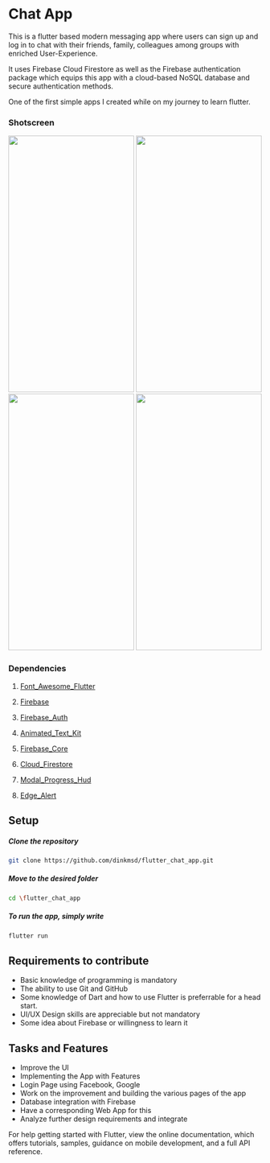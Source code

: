 # Chat App

This is a flutter based modern messaging app where users can sign up and log in to chat with their friends, family, colleagues among groups with enriched User-Experience.

It uses Firebase Cloud Firestore as well as the Firebase authentication package which equips this app with a cloud-based NoSQL database and secure authentication methods.

One of the first simple apps I created while on my journey to learn flutter.


### Shotscreen
  <img src='https://github.com/dinkmsd/flutter_chat_app/assets/85824110/ea992114-d6b6-4feb-ae94-ce1591d6d4d6' width='250' height='510'/>
  <img src='https://github.com/dinkmsd/flutter_chat_app/assets/85824110/adfbec7b-7a8e-4d1a-a7e6-0789c2061e77' width='250' height='510'/>
 
  <img src='https://github.com/dinkmsd/flutter_chat_app/assets/85824110/b032ea16-a02b-4ea6-a159-4376ff0d039e' width='250' height='510'/>
 
  <img src='https://github.com/dinkmsd/flutter_chat_app/assets/85824110/01b0b81a-3575-4cf9-8785-b0c203089bcd' width='250' height='510'/>
 
  
### Dependencies

1. [Font_Awesome_Flutter](https://pub.dev/packages/font_awesome_flutter)

1. [Firebase](https://pub.dev/packages/firebase)

1. [Firebase_Auth](https://pub.dev/packages/firebase_auth)

1. [Animated_Text_Kit](https://pub.dev/packages/animated_text_kit)

1. [Firebase_Core](https://pub.dev/packages/firebase_core)

1. [Cloud_Firestore](https://pub.dev/packages/cloud_firestore)

1. [Modal_Progress_Hud](https://pub.dev/packages/modal_progress_hud)

1. [Edge_Alert](https://pub.dev/packages/edge_alert)

## Setup

  ##### Clone the repository
```bash
git clone https://github.com/dinkmsd/flutter_chat_app.git
```
  ##### Move to the desired folder
```bash
cd \flutter_chat_app
```

  ##### To run the app, simply write
```bash
flutter run
```

## Requirements to contribute

- Basic knowledge of programming is mandatory
- The ability to use Git and GitHub
- Some knowledge of Dart and how to use Flutter is preferrable for a head start.
- UI/UX Design skills are appreciable but not mandatory
- Some idea about Firebase or willingness to learn it

## Tasks and Features

* Improve the UI
* Implementing the App with Features
* Login Page using Facebook, Google
* Work on the improvement and building the various pages of the app
* Database integration with  Firebase
* Have a corresponding Web App for this
* Analyze further design requirements and integrate


For help getting started with Flutter, view the online documentation, which offers tutorials, samples, guidance on mobile development, and a full API reference.

